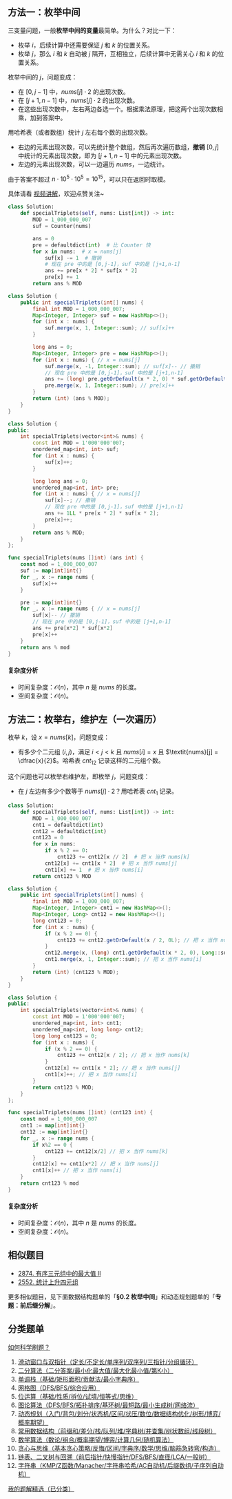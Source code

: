 ## 方法一：枚举中间

三变量问题，一般**枚举中间的变量**最简单。为什么？对比一下：

- 枚举 $i$，后续计算中还需要保证 $j$ 和 $k$ 的位置关系。
- 枚举 $j$，那么 $i$ 和 $k$ 自动被 $j$ 隔开，互相独立，后续计算中无需关心 $i$ 和 $k$ 的位置关系。

枚举中间的 $j$，问题变成：

- 在 $[0,j-1]$ 中，$\textit{nums}[j]\cdot 2$ 的出现次数。
- 在 $[j+1,n-1]$ 中，$\textit{nums}[j]\cdot 2$ 的出现次数。
- 在这些出现次数中，左右两边各选一个。根据乘法原理，把这两个出现次数相乘，加到答案中。

用哈希表（或者数组）统计 $j$ 左右每个数的出现次数。

- 右边的元素出现次数，可以先统计整个数组，然后再次遍历数组，**撤销** $[0,j]$ 中统计的元素出现次数，即为 $[j+1,n-1]$ 中的元素出现次数。
- 左边的元素出现次数，可以一边遍历 $\textit{nums}$，一边统计。

由于答案不超过 $n\cdot 10^5\cdot 10^5 = 10^{15}$，可以只在返回时取模。

具体请看 [视频讲解](https://www.bilibili.com/video/BV1qsMxz6EEd/?t=9m46s)，欢迎点赞关注~

```py [sol-Python3]
class Solution:
    def specialTriplets(self, nums: List[int]) -> int:
        MOD = 1_000_000_007
        suf = Counter(nums)

        ans = 0
        pre = defaultdict(int)  # 比 Counter 快
        for x in nums:  # x = nums[j]
            suf[x] -= 1  # 撤销
            # 现在 pre 中的是 [0,j-1]，suf 中的是 [j+1,n-1]
            ans += pre[x * 2] * suf[x * 2]
            pre[x] += 1
        return ans % MOD
```

```java [sol-Java]
class Solution {
    public int specialTriplets(int[] nums) {
        final int MOD = 1_000_000_007;
        Map<Integer, Integer> suf = new HashMap<>();
        for (int x : nums) {
            suf.merge(x, 1, Integer::sum); // suf[x]++
        }

        long ans = 0;
        Map<Integer, Integer> pre = new HashMap<>();
        for (int x : nums) { // x = nums[j]
            suf.merge(x, -1, Integer::sum); // suf[x]-- // 撤销
            // 现在 pre 中的是 [0,j-1]，suf 中的是 [j+1,n-1]
            ans += (long) pre.getOrDefault(x * 2, 0) * suf.getOrDefault(x * 2, 0);
            pre.merge(x, 1, Integer::sum); // pre[x]++
        }
        return (int) (ans % MOD);
    }
}
```

```cpp [sol-C++]
class Solution {
public:
    int specialTriplets(vector<int>& nums) {
        const int MOD = 1'000'000'007;
        unordered_map<int, int> suf;
        for (int x : nums) {
            suf[x]++;
        }

        long long ans = 0;
        unordered_map<int, int> pre;
        for (int x : nums) { // x = nums[j]
            suf[x]--; // 撤销
            // 现在 pre 中的是 [0,j-1]，suf 中的是 [j+1,n-1]
            ans += 1LL * pre[x * 2] * suf[x * 2];
            pre[x]++;
        }
        return ans % MOD;
    }
};
```

```go [sol-Go]
func specialTriplets(nums []int) (ans int) {
	const mod = 1_000_000_007
	suf := map[int]int{}
	for _, x := range nums {
		suf[x]++
	}

	pre := map[int]int{}
	for _, x := range nums { // x = nums[j]
		suf[x]-- // 撤销
		// 现在 pre 中的是 [0,j-1]，suf 中的是 [j+1,n-1]
		ans += pre[x*2] * suf[x*2]
		pre[x]++
	}
	return ans % mod
}
```

#### 复杂度分析

- 时间复杂度：$\mathcal{O}(n)$，其中 $n$ 是 $\textit{nums}$ 的长度。
- 空间复杂度：$\mathcal{O}(n)$。

## 方法二：枚举右，维护左（一次遍历）

枚举 $k$，设 $x=\textit{nums}[k]$，问题变成：

- 有多少个二元组 $(i,j)$，满足 $i<j<k$ 且 $\textit{nums}[i]=x$ 且 $\textit{nums}[j] = \dfrac{x}{2}$。哈希表 $\textit{cnt}_{12}$ 记录这样的二元组个数。

这个问题也可以枚举右维护左，即枚举 $j$，问题变成：

- 在 $j$ 左边有多少个数等于 $\textit{nums}[j]\cdot 2$？用哈希表 $\textit{cnt}_{1}$ 记录。

```py [sol-Python3]
class Solution:
    def specialTriplets(self, nums: List[int]) -> int:
        MOD = 1_000_000_007
        cnt1 = defaultdict(int)
        cnt12 = defaultdict(int)
        cnt123 = 0
        for x in nums:
            if x % 2 == 0:
                cnt123 += cnt12[x // 2]  # 把 x 当作 nums[k]
            cnt12[x] += cnt1[x * 2]  # 把 x 当作 nums[j]
            cnt1[x] += 1  # 把 x 当作 nums[i]
        return cnt123 % MOD
```

```java [sol-Java]
class Solution {
    public int specialTriplets(int[] nums) {
        final int MOD = 1_000_000_007;
        Map<Integer, Integer> cnt1 = new HashMap<>();
        Map<Integer, Long> cnt12 = new HashMap<>();
        long cnt123 = 0;
        for (int x : nums) {
            if (x % 2 == 0) {
                cnt123 += cnt12.getOrDefault(x / 2, 0L); // 把 x 当作 nums[k]
            }
            cnt12.merge(x, (long) cnt1.getOrDefault(x * 2, 0), Long::sum); // 把 x 当作 nums[j]
            cnt1.merge(x, 1, Integer::sum); // 把 x 当作 nums[i]
        }
        return (int) (cnt123 % MOD);
    }
}
```

```cpp [sol-C++]
class Solution {
public:
    int specialTriplets(vector<int>& nums) {
        const int MOD = 1'000'000'007;
        unordered_map<int, int> cnt1;
        unordered_map<int, long long> cnt12;
        long long cnt123 = 0;
        for (int x : nums) {
            if (x % 2 == 0) {
                cnt123 += cnt12[x / 2]; // 把 x 当作 nums[k]
            }
            cnt12[x] += cnt1[x * 2]; // 把 x 当作 nums[j]
            cnt1[x]++; // 把 x 当作 nums[i]
        }
        return cnt123 % MOD;
    }
};
```

```go [sol-Go]
func specialTriplets(nums []int) (cnt123 int) {
	const mod = 1_000_000_007
	cnt1 := map[int]int{}
	cnt12 := map[int]int{}
	for _, x := range nums {
		if x%2 == 0 {
			cnt123 += cnt12[x/2] // 把 x 当作 nums[k]
		}
		cnt12[x] += cnt1[x*2] // 把 x 当作 nums[j]
		cnt1[x]++ // 把 x 当作 nums[i]
	}
	return cnt123 % mod
}
```

#### 复杂度分析

- 时间复杂度：$\mathcal{O}(n)$，其中 $n$ 是 $\textit{nums}$ 的长度。
- 空间复杂度：$\mathcal{O}(n)$。

## 相似题目

- [2874. 有序三元组中的最大值 II](https://leetcode.cn/problems/maximum-value-of-an-ordered-triplet-ii/)
- [2552. 统计上升四元组](https://leetcode.cn/problems/count-increasing-quadruplets/)

更多相似题目，见下面数据结构题单的「**§0.2 枚举中间**」和动态规划题单的「**专题：前后缀分解**」。

## 分类题单

[如何科学刷题？](https://leetcode.cn/circle/discuss/RvFUtj/)

1. [滑动窗口与双指针（定长/不定长/单序列/双序列/三指针/分组循环）](https://leetcode.cn/circle/discuss/0viNMK/)
2. [二分算法（二分答案/最小化最大值/最大化最小值/第K小）](https://leetcode.cn/circle/discuss/SqopEo/)
3. [单调栈（基础/矩形面积/贡献法/最小字典序）](https://leetcode.cn/circle/discuss/9oZFK9/)
4. [网格图（DFS/BFS/综合应用）](https://leetcode.cn/circle/discuss/YiXPXW/)
5. [位运算（基础/性质/拆位/试填/恒等式/思维）](https://leetcode.cn/circle/discuss/dHn9Vk/)
6. [图论算法（DFS/BFS/拓扑排序/基环树/最短路/最小生成树/网络流）](https://leetcode.cn/circle/discuss/01LUak/)
7. [动态规划（入门/背包/划分/状态机/区间/状压/数位/数据结构优化/树形/博弈/概率期望）](https://leetcode.cn/circle/discuss/tXLS3i/)
8. [常用数据结构（前缀和/差分/栈/队列/堆/字典树/并查集/树状数组/线段树）](https://leetcode.cn/circle/discuss/mOr1u6/)
9. [数学算法（数论/组合/概率期望/博弈/计算几何/随机算法）](https://leetcode.cn/circle/discuss/IYT3ss/)
10. [贪心与思维（基本贪心策略/反悔/区间/字典序/数学/思维/脑筋急转弯/构造）](https://leetcode.cn/circle/discuss/g6KTKL/)
11. [链表、二叉树与回溯（前后指针/快慢指针/DFS/BFS/直径/LCA/一般树）](https://leetcode.cn/circle/discuss/K0n2gO/)
12. [字符串（KMP/Z函数/Manacher/字符串哈希/AC自动机/后缀数组/子序列自动机）](https://leetcode.cn/circle/discuss/SJFwQI/)

[我的题解精选（已分类）](https://github.com/EndlessCheng/codeforces-go/blob/master/leetcode/SOLUTIONS.md)
